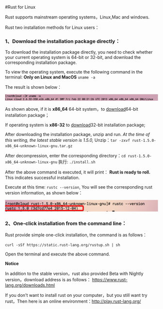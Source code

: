 #Rust for Linux

Rust supports mainstream operating systems，Linux,Mac and windows.

Rust two installation methods for Linux users：

### 1、Download the installation package directly：

To download the installation package directly, you need to check whether your current operating system is 64-bit or 32-bit, and download the corresponding installation package.

To view the operating system, execute the following command in the terminal:
**Only on Linux and MacOS**
`uname -a`

The result is shown below：

![check system info](../image/01-install-on-linux-check-system.png)

As shown above, if it is **x86_64** 64-bit system，to [download](https://static.rust-lang.org/dist/rust-1.5.0-x86_64-unknown-linux-gnu.tar.gz)64-bit installation package；

If operating system is **x86-32** to [download](https://static.rust-lang.org/dist/rust-1.5.0-i686-unknown-linux-gnu.tar.gz)32-bit installation package;

After downloading the installation package, unzip and run. *At the time of this writing, the latest stable version is 1.5.0,*
 Unzip：`tar -zxvf rust-1.5.0-x86_64-unknown-linux-gnu.tar.gz`
 
After decompression, enter the corresponding directory：`cd rust-1.5.0-x86_64-unknown-linux-gnu`
 执行: `./install.sh`
 
After the above command is executed, it will print： **Rust is ready to roll.** This indicates successful installation.

Execute at this time: `rustc --version`, You will see the corresponding rust version information, as shown below：

![Success and show rust version info](../image/01-install-on-linux-rust-success.png)

### 2、One-click installation from the command line：
Rust provide simple one-click installation, the command is as follows：

`curl -sSf https://static.rust-lang.org/rustup.sh | sh`


Open the terminal and execute the above command.


**Notice**


In addition to the stable version，rust also provided Beta with Nightly version，download address is as follows：
https://www.rust-lang.org/downloads.html

If you don't want to install rust on your computer，but you still want try rust，Then here is an online environment：http://play.rust-lang.org/
